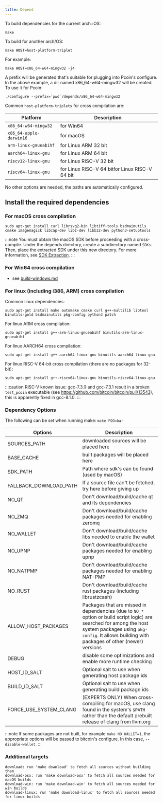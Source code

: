 ```yaml
---
title: Depend
---
```


To build dependencies for the current arch+OS:

```
make
```

To build for another arch/OS:

```shell
make HOST=host-platform-triplet
```

For example:

```shell
make HOST=x86_64-w64-mingw32 -j4
```

A prefix will be generated that's suitable for plugging into Pcoin's
configure. In the above example, a dir named x86_64-w64-mingw32 will be
created. To use it for Pcoin:

```shell
./configure --prefix=`pwd`/depends/x86_64-w64-mingw32
```

Common `host-platform-triplets` for cross compilation are:

| Platform                | Description                                    |
| ----------------------- | ---------------------------------------------- |
| `x86_64-w64-mingw32`    | for Win64                                      |
| `x86_64-apple-darwin16` | for macOS                                      |
| `arm-linux-gnueabihf`   | for Linux ARM 32 bit                           |
| `aarch64-linux-gnu`     | for Linux ARM 64 bit                           |
| `riscv32-linux-gnu`     | for Linux RISC-V 32 bit                        |
| `riscv64-linux-gnu`     | for Linux RISC-V 64 bitfor Linux RISC-V 64 bit |

No other options are needed, the paths are automatically configured.

## Install the required dependencies

### For macOS cross compilation

```shell
sudo apt-get install curl librsvg2-bin libtiff-tools bsdmainutils cmake imagemagick libcap-dev libz-dev libbz2-dev python3-setuptools
```

:::note
You must obtain the macOS SDK before proceeding with a cross-compile.
Under the depends directory, create a subdirectory named `SDKs`.
Then, place the extracted SDK under this new directory.
For more information, see [SDK Extraction](https://github.com/pcoinproject/pcoin/tree/master/contrib/macdeploy#sdk-extraction).
:::

### For Win64 cross compilation

- see [build-windows.md](build-windows.md#cross-compilation-for-ubuntu-and-windows-subsystem-for-linux)

### For linux (including i386, ARM) cross compilation

Common linux dependencies:

```shell
sudo apt-get install make automake cmake curl g++-multilib libtool binutils-gold bsdmainutils pkg-config python3 patch
```

For linux ARM cross compilation:

```shell
sudo apt-get install g++-arm-linux-gnueabihf binutils-arm-linux-gnueabihf
```

For linux AARCH64 cross compilation:

```shell
sudo apt-get install g++-aarch64-linux-gnu binutils-aarch64-linux-gnu
```

For linux RISC-V 64-bit cross compilation (there are no packages for 32-bit):

```shell
sudo apt-get install g++-riscv64-linux-gnu binutils-riscv64-linux-gnu
```

:::caution
RISC-V known issue: gcc-7.3.0 and gcc-7.3.1 result in a broken `test_pcoin` executable (see https://github.com/bitcoin/bitcoin/pull/13543),
this is apparently fixed in gcc-8.1.0.
:::

### Dependency Options

The following can be set when running make: `make FOO=bar`

| Options                | Description                                                                                                                                                                                                          |
| ---------------------- | -------------------------------------------------------------------------------------------------------------------------------------------------------------------------------------------------------------------- |
| SOURCES_PATH           | downloaded sources will be placed here                                                                                                                                                                               |
| BASE_CACHE             | built packages will be placed here                                                                                                                                                                                   |
| SDK_PATH               | Path where sdk's can be found (used by macOS)                                                                                                                                                                        |
| FALLBACK_DOWNLOAD_PATH | If a source file can't be fetched, try here before giving up                                                                                                                                                         |
| NO_QT                  | Don't download/build/cache qt and its dependencies                                                                                                                                                                   |
| NO_ZMQ                 | Don't download/build/cache packages needed for enabling zeromq                                                                                                                                                       |
| NO_WALLET              | Don't download/build/cache libs needed to enable the wallet                                                                                                                                                          |
| NO_UPNP                | Don't download/build/cache packages needed for enabling upnp                                                                                                                                                         |
| NO_NATPMP              | Don't download/build/cache packages needed for enabling NAT-PMP                                                                                                                                                      |
| NO_RUST                | Don't download/build/cache rust packages (including librustzcash)                                                                                                                                                    |
| ALLOW_HOST_PACKAGES    | Packages that are missed in dependencies (due to `NO_*` option or build script logic) are searched for among the host system packages using `pkg-config`. It allows building with packages of other (newer) versions |
| DEBUG                  | disable some optimizations and enable more runtime checking                                                                                                                                                          |
| HOST_ID_SALT           | Optional salt to use when generating host package ids                                                                                                                                                                |
| BUILD_ID_SALT          | Optional salt to use when generating build package ids                                                                                                                                                               |
| FORCE_USE_SYSTEM_CLANG | (EXPERTS ONLY) When cross-compiling for macOS, use clang found in the system's <code>$PATH</code> rather than the default prebuilt release of clang from llvm.org                                                    |

:::note
If some packages are not built, for example `make NO_WALLET=1`, the appropriate
options will be passed to bitcoin's configure. In this case, `--disable-wallet`.
:::

### Additional targets

```
download: run 'make download' to fetch all sources without building them
download-osx: run 'make download-osx' to fetch all sources needed for macOS builds
download-win: run 'make download-win' to fetch all sources needed for win builds
download-linux: run 'make download-linux' to fetch all sources needed for linux builds
```
